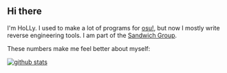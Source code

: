 ## Hi there

I'm HoLLy. I used to make a lot of programs for [osu!](https://osu.ppy.sh/), but now I mostly write reverse engineering tools. I am part of the [Sandwich Group](https://github.com/Sandwich-Group).

These numbers make me feel better about myself:

[![github stats](https://github-profile-trophy.vercel.app/?username=holly-hacker&theme=darkhub&column=7)](https://github.com/ryo-ma/github-profile-trophy)
